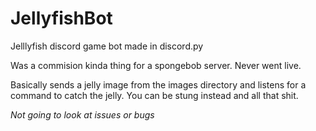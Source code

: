 # JellyfishBot
Jelllyfish discord game bot made in discord.py

Was a commision kinda thing for a spongebob server. Never went live.

Basically sends a jelly image from the images directory and listens for a command to catch the jelly. 
You can be stung instead and all that shit.

*Not going to look at issues or bugs*
